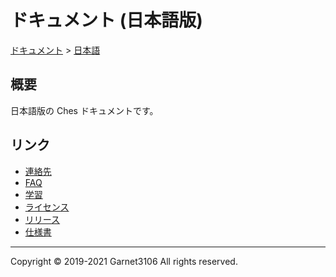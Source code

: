# ドキュメント (日本語版)

[ドキュメント](../index.md) > [日本語](./index.md)

## 概要

日本語版の Ches ドキュメントです。

## リンク

- [連絡先](./contact/index.md)
- [FAQ](./faq/index.md)
- [学習](./learning/index.md)
- [ライセンス](./license/index.md)
- [リリース](./releases/index.md)
- [仕様書](./spec/index.md)

---

Copyright © 2019-2021 Garnet3106 All rights reserved.
